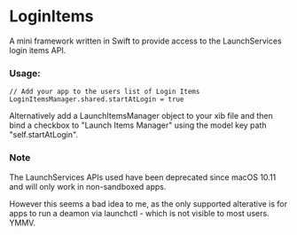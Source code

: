 # LoginItems

A mini framework written in Swift to provide access to the LaunchServices login items API.

### Usage:

    // Add your app to the users list of Login Items
    LoginItemsManager.shared.startAtLogin = true

Alternatively add a LaunchItemsManager object to your xib file and then bind a checkbox to
"Launch Items Manager" using the model key path "self.startAtLogin".

### Note
The LaunchServices APIs used have been deprecated since macOS 10.11 and will only
work in non-sandboxed apps.

However this seems a bad idea to me, as the only supported alterative is for apps to run 
a deamon via launchctl - which is not visible to most users. YMMV.
